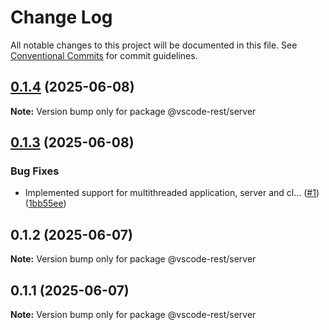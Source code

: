 # Change Log

All notable changes to this project will be documented in this file.
See [Conventional Commits](https://conventionalcommits.org) for commit guidelines.

## [0.1.4](https://github.com/orshefi/vscode-extension-rest-webview/compare/v0.1.3...v0.1.4) (2025-06-08)

**Note:** Version bump only for package @vscode-rest/server

## [0.1.3](https://github.com/orshefi/vscode-extension-rest-webview/compare/v0.1.2...v0.1.3) (2025-06-08)

### Bug Fixes

- Implemented support for multithreaded application, server and cl… ([#1](https://github.com/orshefi/vscode-extension-rest-webview/issues/1)) ([1bb55ee](https://github.com/orshefi/vscode-extension-rest-webview/commit/1bb55ee4d560cbe87144908a48e00ffa37465832))

## 0.1.2 (2025-06-07)

**Note:** Version bump only for package @vscode-rest/server

## 0.1.1 (2025-06-07)

**Note:** Version bump only for package @vscode-rest/server
